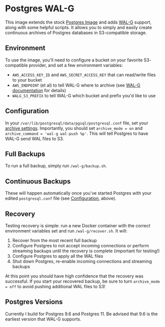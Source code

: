 # Postgres WAL-G

This image extends the stock [Postgres Image](https://hub.docker.com/_/postgres/)
and adds [WAL-G](https://github.com/wal-g/wal-g) support, along with some
helpful scripts. It allows you to simply and easily create continuous 
archives of Postgres databases in S3-compatible storage. 

## Environment
To use the image, you'll need to configure a bucket on your favorite S3-
compatible provider, and set a few environment variables:

* `AWS_ACCESS_KEY_ID` and `AWS_SECRET_ACCESS_KEY` that can read/write files
to your bucket
* `AWS_ENDPOINT` (et al) to tell WAL-G where to archive (see 
[WAL-G documentation](https://github.com/wal-g/wal-g) for details)
* `WALG_S3_PREFIX` to tell WAL-G which bucket and prefix you'd like to use

## Configuration
In your `/var/lib/postgresql/data/pgsql/postgresql.conf` file, set your [archive
settings](https://www.postgresql.org/docs/9.1/continuous-archiving.html). 
Importantly, you should set `archive_mode = on` and 
`archive_command = 'wal-g wal-push %p'`. This will
tell Postgres to have WAL-G send WAL files to S3.

## Full Backups
To run a full backup, simply run `/wal-g/backup.sh`. 

## Continuous Backups
These will happen automatically once you've started Postgres with your edited
`postgresql.conf` file (see 
[Configuration](https://gitlab.koehn.com/docker/postgres-wal-g#configuration), above). 

## Recovery
Testing recovery is simple: run a new Docker container with the correct 
environment variables set and run `/wal-g/recover.sh`. It will:
1. Recover from the most recent full backup
2. Configure Postgres to not accept incoming connections or perform streaming
   backups until the recovery is complete (important for testing!)
3. Configure Postgres to apply all the WAL files
4. Shut down Postgres, re-enable incoming connections and streaming backups

At this point you should have high confidence that the recovery was successful.
If you start your recovered backup, be sure to turn `archive_mode = off` to avoid
pushing additional WAL files to S3!

## Postgres Versions
Currently I build for Postgres 9.6 and Postgres 11. Be advised that 9.6 is the
earliest version that WAL-G supports. 
